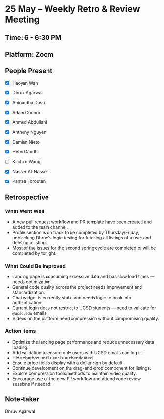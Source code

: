 # 25 May – Weekly Retro & Review Meeting

## Time: 6 - 6:30 PM 
## Platform: Zoom  

## People Present
- [x] Haoyan Wan  
- [x] Dhruv Agarwal  
- [x] Aniruddha Dasu  
- [x] Adam Connor  
- [x] Ahmed Abdullahi  
- [x] Anthony Nguyen  
- [x] Damian Nieto  
- [x] Hetvi Gandhi  
- [ ] Kiichiro Wang  
- [x] Nasser Al-Nasser  
- [x] Pantea Foroutan  


## Retrospective

### What Went Well  
- A new pull request workflow and PR template have been created and added to the team channel.  
- Profile section is on track to be completed by Thursday/Friday, unblocking Dhruv's logic testing for fetching all listings of a user and deleting a listing.  
- Most of the issues for the second spring cycle are completed or will be completed by tonight. 

### What Could Be Improved  
- Landing page is consuming excessive data and has slow load times — needs optimization.  
- General code quality across the project needs improvement and standardization.
- Chat widget is currently static and needs logic to hook into authentication.  
- Current login does not restrict to UCSD students — need to validate for `@ucsd.edu` emails.  
- Videos on the platform need compression without compromising quality.

### Action Items  
- Optimize the landing page performance and reduce unnecessary data loading.  
- Add validation to ensure only users with UCSD emails can log in.  
- Hide chatbox until user is authenticated.  
- Ensure price fields display with a dollar sign by default.  
- Continue development on the drag-and-drop component for listings.  
- Explore compression tools/methods to maintain video quality.  
- Encourage use of the new PR workflow and attend code review sessions if needed.

## Note-taker 
Dhruv Agarwal